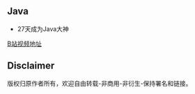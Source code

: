 ## Java
 * 27天成为Java大神  

[B站视频地址](https://www.bilibili.com/video/BV1Jt411w7fR?p=1)
 
## Disclaimer
  版权归原作者所有，欢迎自由转载-非商用-非衍生-保持署名和链接。

